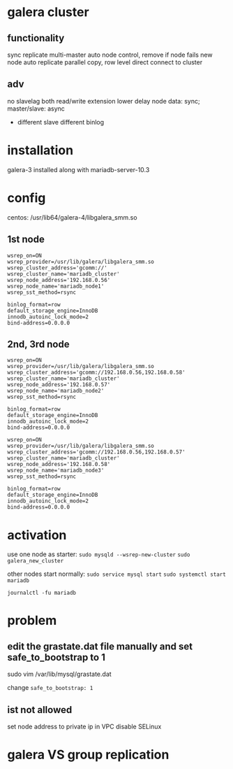 # galera cluster
## functionality
sync replicate
multi-master
auto node control, remove if node fails
new node auto replicate
parallel copy, row level
direct connect to cluster

## adv
no slavelag
both read/write extension
lower delay
node data: sync; master/slave: async
  - different slave different binlog


# installation
galera-3 installed along with mariadb-server-10.3

# config
centos: /usr/lib64/galera-4/libgalera_smm.so

## 1st node
```
wsrep_on=ON
wsrep_provider=/usr/lib/galera/libgalera_smm.so
wsrep_cluster_address='gcomm://'    
wsrep_cluster_name='mariadb_cluster'
wsrep_node_address='192.168.0.56'   
wsrep_node_name='mariadb_node1'    
wsrep_sst_method=rsync
 
binlog_format=row
default_storage_engine=InnoDB
innodb_autoinc_lock_mode=2
bind-address=0.0.0.0
```

## 2nd, 3rd node

```
wsrep_on=ON
wsrep_provider=/usr/lib/galera/libgalera_smm.so
wsrep_cluster_address='gcomm://192.168.0.56,192.168.0.58'
wsrep_cluster_name='mariadb_cluster'
wsrep_node_address='192.168.0.57'
wsrep_node_name='mariadb_node2'
wsrep_sst_method=rsync
 
binlog_format=row
default_storage_engine=InnoDB
innodb_autoinc_lock_mode=2
bind-address=0.0.0.0
```
```
wsrep_on=ON
wsrep_provider=/usr/lib/galera/libgalera_smm.so
wsrep_cluster_address='gcomm://192.168.0.56,192.168.0.57'
wsrep_cluster_name='mariadb_cluster'
wsrep_node_address='192.168.0.58'
wsrep_node_name='mariadb_node3'
wsrep_sst_method=rsync
 
binlog_format=row
default_storage_engine=InnoDB
innodb_autoinc_lock_mode=2
bind-address=0.0.0.0
```

# activation
use one node as starter:
`sudo mysqld --wsrep-new-cluster`
`sudo galera_new_cluster`

other nodes start normally:
`sudo service mysql start`
`sudo systemctl start mariadb`

`journalctl -fu mariadb`

# problem
## edit the grastate.dat file manually and set safe_to_bootstrap to 1 
sudo vim /var/lib/mysql/grastate.dat

change `safe_to_bootstrap: 1`

## ist not allowed
set node address to private ip in VPC
disable SELinux


# galera VS group replication



















